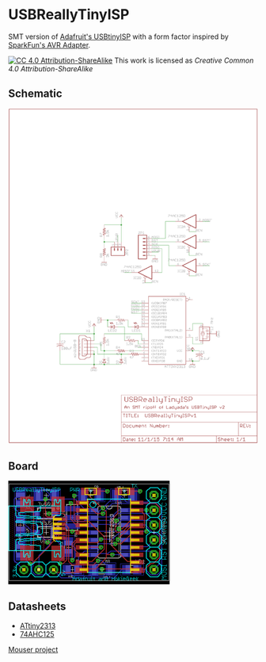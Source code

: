 # USBReallyTinyISP
SMT version of [Adafruit's USBtinyISP](https://learn.adafruit.com/usbtinyisp) with a form factor inspired by [SparkFun's AVR Adapter](http://www.sparkfun.com/products/retired/8508).

[![CC 4.0 Attribution-ShareAlike](https://licensebuttons.net/l/by-sa/3.0/88x31.png)](http://creativecommons.org/licenses/by-sa/4.0) This work is licensed as  *Creative Common 4.0 Attribution-ShareAlike*
## Schematic
![Latest USBReallyTinyISP Schematic](https://raw.githubusercontent.com/HokieGeek/USBReallyTinyISP/master/USBReallyTinyISP.png)

## Board
![Latest USBReallyTinyISP Board](https://raw.githubusercontent.com/HokieGeek/USBReallyTinyISP/master/USBReallyTinyISP.brd.png)

## Datasheets
* [ATtiny2313](http://www.atmel.com/images/doc2543.pdf)
* [74AHC125](http://www.ti.com/lit/ds/symlink/sn74ahc125.pdf)

[Mouser project](https://www.mouser.com/ProjectManager/ProjectDetail.aspx?ProjectGUID=dc6b4dca-204f-45ba-9732-e10048a6dd5b)
